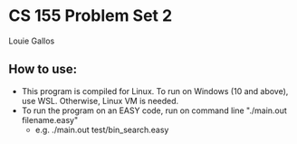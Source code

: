 # CS 155 Problem Set 2
Louie Gallos

## How to use:
- This program is compiled for Linux. To run on Windows (10 and above), use WSL. Otherwise, Linux VM is needed.
- To run the program on an EASY code, run on command line "./main.out filename.easy"
    - e.g. ./main.out test/bin_search.easy

